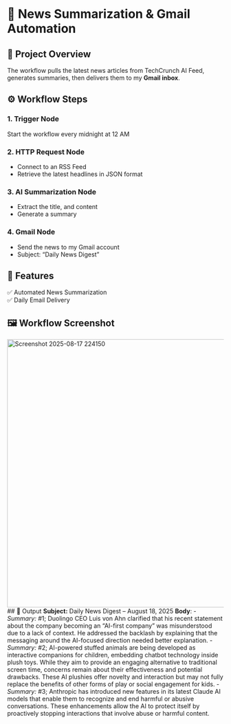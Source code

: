 # 📰 News Summarization & Gmail Automation
## 📌 Project Overview
The workflow pulls the latest news articles from TechCrunch AI Feed, generates summaries, then delivers them to my <b>Gmail inbox</b>.
## ⚙️ Workflow Steps
### 1. Trigger Node
Start the workflow every midnight at 12 AM
### 2. HTTP Request Node
- Connect to an RSS Feed
- Retrieve the latest headlines in JSON format
### 3. AI Summarization Node
- Extract the title, and content
- Generate a summary
### 4. Gmail Node
- Send the news to my Gmail account
- Subject: “Daily News Digest”
## 🚀 Features
✅ Automated News Summarization<br>
✅ Daily Email Delivery
## 🖼️ Workflow Screenshot
<img width="1653" height="624" alt="Screenshot 2025-08-17 224150" src="https://github.com/user-attachments/assets/f574071f-29b3-49a6-b4a7-fd7a45050859" />
## 📝 Output
<b>Subject:</b> Daily News Digest – August 18, 2025
<b>Body</b>:
- <i>Summary:</i> #1; Duolingo CEO Luis von Ahn clarified that his recent statement about the company becoming an “AI-first company” was misunderstood due to a lack of context. He addressed the backlash by explaining that the messaging around the AI-focused direction needed better explanation.
- <i>Summary:</i> #2; AI-powered stuffed animals are being developed as interactive companions for children, embedding chatbot technology inside plush toys. While they aim to provide an engaging alternative to traditional screen time, concerns remain about their effectiveness and potential drawbacks. These AI plushies offer novelty and interaction but may not fully replace the benefits of other forms of play or social engagement for kids.
- <i>Summary:</i> #3; Anthropic has introduced new features in its latest Claude AI models that enable them to recognize and end harmful or abusive conversations. These enhancements allow the AI to protect itself by proactively stopping interactions that involve abuse or harmful content.
